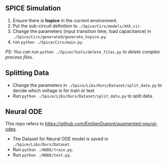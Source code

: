## SPICE Simulation

1. Ensure there is **hspice** in the current environment.
2. Put the sub-circuit definition to `./Spice/Cirs/models/XXX.cir`.
3. Change the parameters (input transition time, load capacitance) in `./Spice/Cirs/generated/generate_hspice.py`.
4. run `python ./Spice/Cirs/main.py`.

*PS: You can run `python ./Spice/Tools/delete_files.py` to delete complex process files.*

## Splitting Data

* Change the parameters in `./Spice/Libs/Ours/Dataset/split_data.py` to decide which voltage is for train or test
* Run `python ./Spice/Libs/Ours/Dataset/split_data.py` to split data.

## Neural ODE

This repo refers to https://github.com/EmilienDupont/augmented-neural-odes.

* The Dataset for Neural ODE model is saved in `./Spice/Libs/Ours/Dataset`.
* Run `python ./NODE/train.py`.
* Run `python ./NODE/test.py`.
